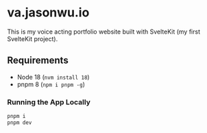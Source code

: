 # va.jasonwu.io

This is my voice acting portfolio website built with SvelteKit (my first SvelteKit project).

## Requirements

- Node 18 (`nvm install 18`)
- pnpm 8 (`npm i pnpm -g`)

### Running the App Locally

```bash
pnpm i
pnpm dev
```

